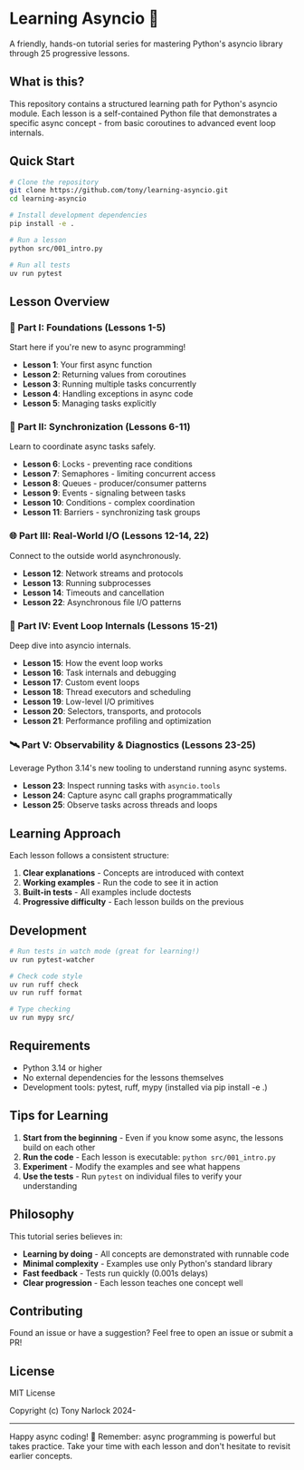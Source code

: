 # Learning Asyncio 🚀

A friendly, hands-on tutorial series for mastering Python's asyncio library through 25 progressive lessons.

## What is this?

This repository contains a structured learning path for Python's asyncio module. Each lesson is a self-contained Python file that demonstrates a specific async concept - from basic coroutines to advanced event loop internals.

## Quick Start

```bash
# Clone the repository
git clone https://github.com/tony/learning-asyncio.git
cd learning-asyncio

# Install development dependencies
pip install -e .

# Run a lesson
python src/001_intro.py

# Run all tests
uv run pytest
```

## Lesson Overview

### 🌱 Part I: Foundations (Lessons 1-5)
Start here if you're new to async programming!

- **Lesson 1**: Your first async function
- **Lesson 2**: Returning values from coroutines  
- **Lesson 3**: Running multiple tasks concurrently
- **Lesson 4**: Handling exceptions in async code
- **Lesson 5**: Managing tasks explicitly

### 🔧 Part II: Synchronization (Lessons 6-11)
Learn to coordinate async tasks safely.

- **Lesson 6**: Locks - preventing race conditions
- **Lesson 7**: Semaphores - limiting concurrent access
- **Lesson 8**: Queues - producer/consumer patterns
- **Lesson 9**: Events - signaling between tasks
- **Lesson 10**: Conditions - complex coordination
- **Lesson 11**: Barriers - synchronizing task groups

### 🌐 Part III: Real-World I/O (Lessons 12-14, 22)
Connect to the outside world asynchronously.

- **Lesson 12**: Network streams and protocols
- **Lesson 13**: Running subprocesses
- **Lesson 14**: Timeouts and cancellation
- **Lesson 22**: Asynchronous file I/O patterns

### 🔬 Part IV: Event Loop Internals (Lessons 15-21)
Deep dive into asyncio internals.

- **Lesson 15**: How the event loop works
- **Lesson 16**: Task internals and debugging
- **Lesson 17**: Custom event loops
- **Lesson 18**: Thread executors and scheduling
- **Lesson 19**: Low-level I/O primitives
- **Lesson 20**: Selectors, transports, and protocols
- **Lesson 21**: Performance profiling and optimization

### 🛰️ Part V: Observability & Diagnostics (Lessons 23-25)
Leverage Python 3.14's new tooling to understand running async systems.

- **Lesson 23**: Inspect running tasks with ``asyncio.tools``
- **Lesson 24**: Capture async call graphs programmatically
- **Lesson 25**: Observe tasks across threads and loops

## Learning Approach

Each lesson follows a consistent structure:

1. **Clear explanations** - Concepts are introduced with context
2. **Working examples** - Run the code to see it in action
3. **Built-in tests** - All examples include doctests
4. **Progressive difficulty** - Each lesson builds on the previous

## Development

```bash
# Run tests in watch mode (great for learning!)
uv run pytest-watcher

# Check code style
uv run ruff check
uv run ruff format

# Type checking
uv run mypy src/
```

## Requirements

- Python 3.14 or higher
- No external dependencies for the lessons themselves
- Development tools: pytest, ruff, mypy (installed via pip install -e .)

## Tips for Learning

1. **Start from the beginning** - Even if you know some async, the lessons build on each other
2. **Run the code** - Each lesson is executable: `python src/001_intro.py`
3. **Experiment** - Modify the examples and see what happens
4. **Use the tests** - Run `pytest` on individual files to verify your understanding

## Philosophy

This tutorial series believes in:
- **Learning by doing** - All concepts are demonstrated with runnable code
- **Minimal complexity** - Examples use only Python's standard library
- **Fast feedback** - Tests run quickly (0.001s delays)
- **Clear progression** - Each lesson teaches one concept well

## Contributing

Found an issue or have a suggestion? Feel free to open an issue or submit a PR!

## License

MIT License

Copyright (c) Tony Narlock 2024-

---

Happy async coding! 🎉 Remember: async programming is powerful but takes practice. Take your time with each lesson and don't hesitate to revisit earlier concepts.
